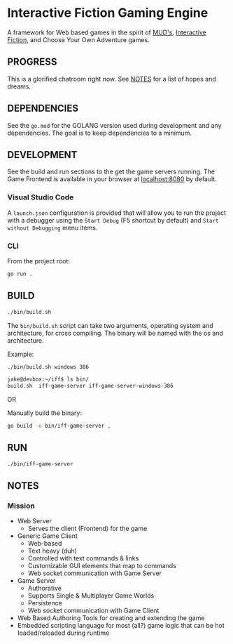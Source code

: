 # Interactive Fiction Gaming Engine

A framework for Web based games in the spirit of [MUD's](https://en.wikipedia.org/wiki/MUD), [Interactive Fiction](https://en.wikipedia.org/wiki/Interactive_fiction), and Choose Your Own Adventure games. 

## PROGRESS

This is a glorified chatroom right now. See [NOTES](#NOTES) for a list of hopes and dreams.

## DEPENDENCIES

See the `go.mod` for the GOLANG version used during development and any dependencies. The goal is to keep
dependencies to a minimum.

## DEVELOPMENT

See the build and run sections to the get the game servers running. The Game Frontend is available in your browser
at [localhost:8080](localhost:8080) by default. 

### Visual Studio Code

A `launch.json` configuration is provided that will allow you to run the project with a debugger using the `Start Debug` (F5 shortcut by default) and `Start without Debugging` menu items.

### CLI

From the project root:

```bash
go run .
```

## BUILD

```bash
./bin/build.sh
```

The `bin/build.sh` script can take two arguments, operating system and architecture, for cross compiling. The binary will be named with the os and architecture. 

Example:
```bash
./bin/build.sh windows 386

jake@devbox:~/iff$ ls bin/
build.sh  iff-game-server iff-game-server-windows-386
```

OR

Manually build the binary:

```bash
go build -o bin/iff-game-server .
```

## RUN

```bash
./bin/iff-game-server
```

## NOTES

### Mission

- Web Server
    - Serves the client (Frontend) for the game
- Generic Game Client
    - Web-based
    - Text heavy (duh)
    - Controlled with text commands & links
    - Customizable GUI elements that map to commands 
    - Web socket communication with Game Server
- Game Server 
    - Authorative
    - Supports Single & Multiplayer Game Worlds
    - Persistence
    - Web socket communication with Game Client
- Web Based Authoring Tools for creating and extending the game
- Embedded scripting language for most (all?) game logic that can be hot loaded/reloaded during runtime